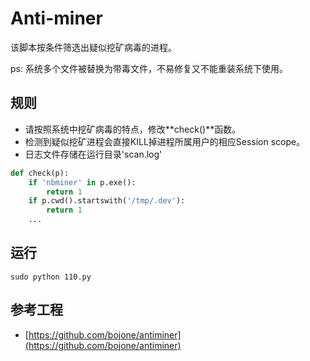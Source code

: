 # Anti-miner
该脚本按条件筛选出疑似挖矿病毒的进程。

ps: 系统多个文件被替换为带毒文件，不易修复又不能重装系统下使用。

## 规则
- 请按照系统中挖矿病毒的特点，修改**check()**函数。
- 检测到疑似挖矿进程会直接KILL掉进程所属用户的相应Session scope。
- 日志文件存储在运行目录'scan.log'
```python
def check(p):
    if 'nbminer' in p.exe():
        return 1
    if p.cwd().startswith('/tmp/.dev'):
        return 1
    ...
```

## 运行
```shell
sudo python 110.py
```

## 参考工程
- [https://github.com/bojone/antiminer](https://github.com/bojone/antiminer)

